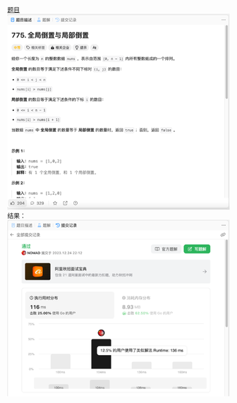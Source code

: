 [题目](https://leetcode.cn/problems/global-and-local-inversions/description/)
![pic](img.png)
结果：
![pic](result.png)
